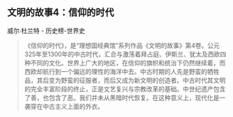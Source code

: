 ## 文明的故事4：信仰的时代

威尔·杜兰特  -  历史榜-世界史

> 《信仰的时代》，是“理想国经典馆”系列作品《文明的故事》第4卷。公元325年至1300年的中古时代，汇合与激荡着拜占庭、伊斯兰、犹太及西欧四种不同的文化。世界上广大的地区，在信仰的旗帜和统治下仍然继续着，而西欧却航行到一个偏远的理性的海洋中去。中古时期的人先是野蛮的牺牲品，其后变为野蛮的征服者，而后又成为新文明的创造者。中古时代其文明的完全丰富阶段的终止，正是文艺复兴与宗教改革的基础。中世纪遗产包含了善，也包含了恶。我们并未从黑暗时代恢复。在这种意义上，现代化是一袭穿在中古主义上面的外衣。
